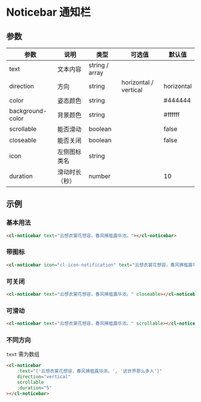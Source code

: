 # Noticebar 通知栏

## 参数

| 参数             | 说明           | 类型           | 可选值                | 默认值     |
| ---------------- | -------------- | -------------- | --------------------- | ---------- |
| text             | 文本内容       | string / array |
| direction        | 方向           | string         | horizontal / vertical | horizontal |
| color            | 姿态颜色       | string         |                       | #444444    |
| background-color | 背景颜色       | string         |                       | #ffffff    |
| scrollable       | 能否滑动       | boolean        |                       | false      |
| closeable        | 能否关闭       | boolean        |                       | false      |
| icon             | 左侧图标类名   | string         |
| duration         | 滑动时长（秒） | number         |                       | 10         |

## 示例

### 基本用法

```html
<cl-noticebar text="云想衣裳花想容，春风拂槛露华浓。"></cl-noticebar>
```

### 带图标

```html
<cl-noticebar icon="cl-icon-notification" text="云想衣裳花想容，春风拂槛露华浓。"></cl-noticebar>
```

### 可关闭

```html
<cl-noticebar text="云想衣裳花想容，春风拂槛露华浓。" closeable></cl-noticebar>
```

### 可滑动

```html
<cl-noticebar text="云想衣裳花想容，春风拂槛露华浓。" scrollable></cl-noticebar>
```

### 不同方向

`text` 需为数组

```html
<cl-noticebar
	:text="['云想衣裳花想容，春风拂槛露华浓。', '这世界那么多人']"
	direction="vertical"
	scrollable
	:duration="5"
></cl-noticebar>
```
